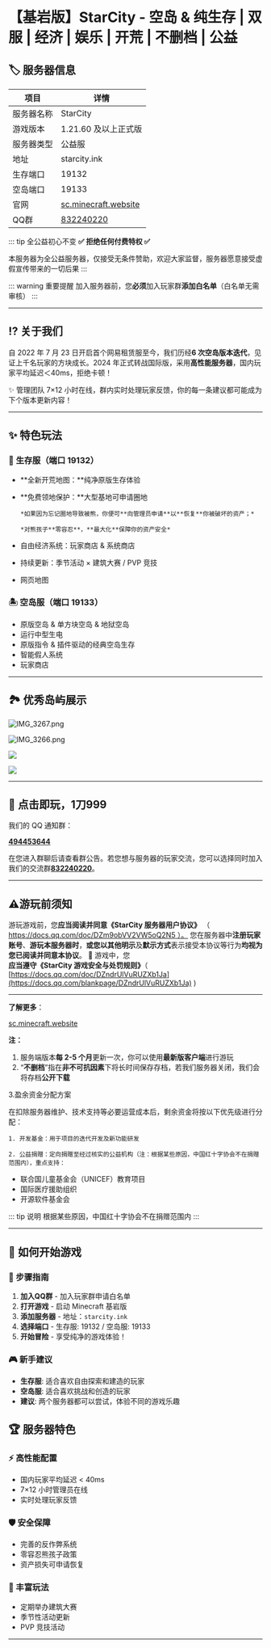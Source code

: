 # 【基岩版】StarCity - 空岛 & 纯生存 | 双服 | 经济 | 娱乐 | 开荒 | 不删档 | 公益

## 🏷️ 服务器信息

| 项目 | 详情 |
|------|------|
| 服务器名称 | StarCity |
| 游戏版本 | 1.21.60 及以上正式版 |
| 服务器类型 | 公益服 |
| 地址 | starcity.ink |
| 生存端口 | 19132 |
| 空岛端口 | 19133 |
| 官网 | [sc.minecraft.website](http://sc.minecraft.website) |
| QQ群 | [832240220](https://qm.qq.com/q/z0MIo2piyA) |

::: tip 全公益初心不变
**✅ 拒绝任何付费特权 ✅**

本服务器为全公益服务器，仅接受无条件赞助，欢迎大家监督，服务器愿意接受虚假宣传带来的一切后果
:::

::: warning 重要提醒
加入服务器前，您**必须**加入玩家群**添加白名单**（白名单无需审核）
:::

---

## ⁉️ 关于我们

自 2022 年 7 月 23 日开启首个网易租赁服至今，我们历经**6 次空岛版本迭代**，见证上千名玩家的方块成长。2024 年正式转战国际版，采用**高性能服务器**，国内玩家平均延迟＜40ms，拒绝卡顿！

✨ 管理团队 7×12 小时在线，群内实时处理玩家反馈，你的每一条建议都可能成为下个版本更新内容！

---

## **✨ 特色玩法**

### 🌱 **生存服（端口 19132）**

- **全新开荒地图：**纯净原版生存体验
- **免费领地保护：**大型基地可申请圈地

      *如果因为忘记圈地导致被熊，你便可**向管理员申请**以**恢复**你被破坏的资产；*

      *对熊孩子**零容忍**，**最大化**保障你的资产安全*

- 自由经济系统：玩家商店 & 系统商店
- 持续更新：季节活动 × 建筑大赛 / PVP 竞技
- 网页地图

### 🏝️ **空岛服（端口 19133）**

- 原版空岛 & 单方块空岛 & 地狱空岛
- 运行中型生电
- 原版指令 & 插件驱动的经典空岛生存
- 智能假人系统
- 玩家商店

---

## 🏞️ 优秀岛屿展示

![IMG_3267.png](attachment:5f524159-1b81-44f3-8be2-cde4ff0b2c78:IMG_3267.png)

![IMG_3266.png](attachment:9a80caaa-fd92-4092-b1b4-6ca36d8a3176:IMG_3266.png)

![](https://s21.ax1x.com/2024/07/07/pkWajWn.jpg)

![](https://s21.ax1x.com/2024/07/07/pkWavzq.jpg)

---

## 🚀 点击即玩，1刀999

我们的 QQ 通知群：

[**494453644**](https://qm.qq.com/q/494453644)

在您进入群聊后请查看群公告。若您想与服务器的玩家交流，您可以选择同时加入我们的交流群[**832240220**](https://jq.qq.com/?_wv=1027&k=832240220)。

---

## ⚠游玩前须知

游玩游戏前，您**应当阅读并同意《StarCity 服务器用户协议》**
（ [https://docs.qq.com/doc/DZm9obVV2VW5oQ2N5 ）。](https://docs.qq.com/doc/DZm9obVV2VW5oQ2N5%EF%BC%89%E3%80%82)
您在服务器中**注册玩家账号**、**游玩本服务器时**，**或您以其他明示**及**默示方式**表示接受本协议等行为**均视为您已阅读并同意本协议**。
🚫 游戏中，您**应当遵守《StarCity 游戏安全与处罚规则》**（ [https://docs.qq.com/doc/DZndrUlVuRUZXb1Ja](https://docs.qq.com/blankpage/DZndrUlVuRUZXb1Ja) )

---

**了解更多**：

[sc.minecraft.website](http://sc.minecraft.website)

**注：** 

1. 服务端版本**每 2-5 个月**更新一次，你可以使用**最新版客户端**进行游玩
2. “**不删档**”指在**非不可抗因素**下将长时间保存存档，若我们服务器关闭，我们会将存档**公开下载**

3.盈余资金分配方案

   在扣除服务器维护、技术支持等必要运营成本后，剩余资金将按以下优先级进行分配：

    1. 开发基金：用于项目的迭代开发及新功能研发

    2. 公益捐赠：定向捐赠至经过核实的公益机构（注：根据某些原因，中国红十字协会不在捐赠范围内），重点支持：

- 联合国儿童基金会（UNICEF）教育项目
- 国际医疗援助组织
- 开源软件基金会

::: tip 说明
根据某些原因，中国红十字协会不在捐赠范围内
:::

---

## 🎯 如何开始游戏

### 📱 步骤指南

1. **加入QQ群** - 加入玩家群申请白名单
2. **打开游戏** - 启动 Minecraft 基岩版
3. **添加服务器** - 地址：`starcity.ink`
4. **选择端口** - 生存服: 19132 / 空岛服: 19133
5. **开始冒险** - 享受纯净的游戏体验！

### 🎮 新手建议

- **生存服**: 适合喜欢自由探索和建造的玩家
- **空岛服**: 适合喜欢挑战和创造的玩家
- **建议**: 两个服务器都可以尝试，体验不同的游戏乐趣

## 🏆 服务器特色

### ⚡ 高性能配置
- 国内玩家平均延迟 < 40ms
- 7×12 小时管理员在线
- 实时处理玩家反馈

### 🛡️ 安全保障
- 完善的反作弊系统
- 零容忍熊孩子政策
- 资产损失可申请恢复

### 🎨 丰富玩法
- 定期举办建筑大赛
- 季节性活动更新
- PVP 竞技活动

---
